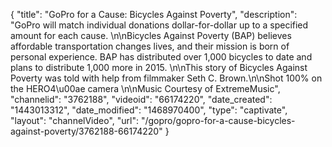 {
    "title": "GoPro for a Cause: Bicycles Against Poverty",
    "description": "GoPro will match individual donations dollar-for-dollar up to a specified amount for each cause. \n\nBicycles Against Poverty (BAP) believes affordable transportation changes lives, and their mission is born of personal experience. BAP has distributed over 1,000 bicycles to date and plans to distribute 1,000 more in 2015. \n\nThis story of Bicycles Against Poverty was told with help from filmmaker Seth C. Brown.\n\nShot 100% on the HERO4\u00ae camera \n\nMusic Courtesy of ExtremeMusic",
    "channelid": "3762188",
    "videoid": "66174220",
    "date_created": "1443013312",
    "date_modified": "1468970400",
    "type": "captivate",
    "layout": "channelVideo",
    "url": "\/gopro\/gopro-for-a-cause-bicycles-against-poverty\/3762188-66174220"
}